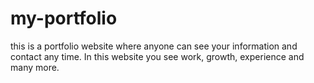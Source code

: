 # my-portfolio
this is a portfolio website where anyone can see your information and contact any time. In this website you see work, growth, experience and many more. 
